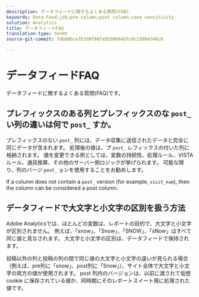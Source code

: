 ```yaml
---
description: データフィードに関するよくある質問(FAQ)
keywords: Data Feed;job;pre column;post column;case sensitivity
solution: Analytics
title: データフィードFAQ
translation-type: tm+mt
source-git-commit: 7db88bce7b3d0f90fa5b50664d7c0c23904348c0

---
```



# データフィードFAQ

データフィードに関するよくある質問(FAQ)です。

## プレフィックスのある列とプレフィックスのな `post_` い列の違いは何で `post_` すか。

プレフィックスのない `post_` 列には、データ収集に送信されたデータと完全に同じデータが含まれます。 処理後の値は、プ `post_` レフィックスの付いた列に格納されます。 値を変更できる例としては、変数の持続性、処理ルール、VISTAルール、通貨換算、その他のサーバー側ロジックが挙げられます。 可能な限り、列のバージ `post_` ョンを使用することをお勧めします。

If a column does not contain a `post_` version (for example, `visit_num`), then the column can be considered a post column.

## データフィードで大文字と小文字の区別を扱う方法

Adobe Analyticsでは、ほとんどの変数は、レポートの目的で、大文字と小文字が区別されません。 例えば、「snow」、「Snow」、「SNOW」、「sNow」はすべて同じ値と見なされます。 大文字と小文字の区別は、データフィードで保持されます。

投稿以外の列と投稿の列の間で同じ値の大文字と小文字の違いが見られる場合（例えば、pre列に「snow」、post列に「Snow」）、サイト全体で大文字と小文字の両方の値が使用されます。 post 列内のバージョンは、以前に渡されて仮想 cookie に保存されている値か、同時期にそのレポートスイート用に処理された値です。